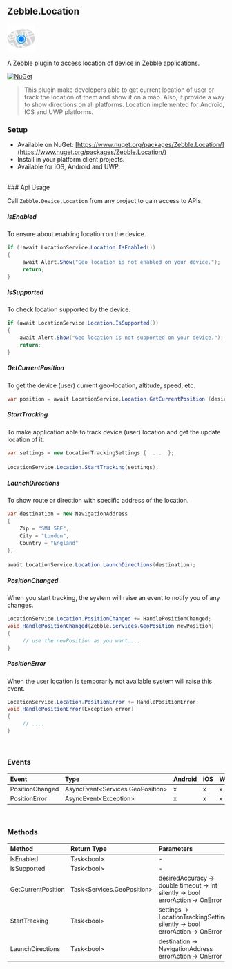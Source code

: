 [logo]: https://raw.githubusercontent.com/Geeksltd/Zebble.Location/master/Shared/NuGet/Icon.png "Zebble.Sensors"


## Zebble.Location

![logo]

A Zebble plugin to access location of device in Zebble applications.

[![NuGet](https://img.shields.io/nuget/v/Zebble.Location.svg?label=NuGet)](https://www.nuget.org/packages/Zebble.Location/)

> This plugin make developers able to get current location of user or track the location of them and show it on a map. Also, it provide a way to show directions on all platforms. Location implemented for Android, IOS and UWP platforms.
### Setup
* Available on NuGet: [https://www.nuget.org/packages/Zebble.Location/](https://www.nuget.org/packages/Zebble.Location/)
* Install in your platform client projects.
* Available for iOS, Android and UWP.
<br>
### Api Usage

Call `Zebble.Device.Location` from any project to gain access to APIs.

##### IsEnabled
To ensure about enabling location on the device.
```csharp
if (!await LocationService.Location.IsEnabled())
{
     await Alert.Show("Geo location is not enabled on your device.");
     return;  
}
```
##### IsSupported
To check location supported by the device.
```csharp
if (await LocationService.Location.IsSupported())
{
    await Alert.Show("Geo location is not supported on your device.");
    return;
} 
```
##### GetCurrentPosition
To get the device (user) current geo-location, altitude, speed, etc.
```csharp
var position = await LocationService.Location.GetCurrentPosition (desiredAccuracy, timeout);
```
##### StartTracking
To make application able to track device (user) location and get the update location of it.
```csharp
var settings = new LocationTrackingSettings { ....  };

LocationService.Location.StartTracking(settings);
```
##### LaunchDirections
To show route or direction with specific address of the location.
```csharp
var destination = new NavigationAddress
{
    Zip = "SM4 5BE",
    City = "London",
    Country = "England"
};

await LocationService.Location.LaunchDirections(destination);
```

##### PositionChanged
When you start tracking, the system will raise an event to notify you of any changes.
```csharp
LocationService.Location.PositionChanged += HandlePositionChanged;
void HandlePositionChanged(Zebble.Services.GeoPosition newPosition)
{
     // use the newPosition as you want....
}
```
##### PositionError
When the user location is temporarily not available system will raise this event.
```csharp
LocationService.Location.PositionError += HandlePositionError;
void HandlePositionError(Exception error)
{
     // ....
}
```
<br>


### Events
| Event             | Type                                          | Android | iOS | Windows |
| :-----------      | :-----------                                  | :------ | :-- | :------ |
| PositionChanged  | AsyncEvent<Services.GeoPosition&gt;    | x       | x   | x       |
| PositionError            | AsyncEvent<Exception&gt;    | x       | x   | x       |


<br>


### Methods
| Method       | Return Type  | Parameters                          | Android | iOS | Windows |
| :----------- | :----------- | :-----------                        | :------ | :-- | :------ |
| IsEnabled         | Task<bool&gt;| - | x       | x   | x       |
| IsSupported         | Task<bool&gt;| - | x       | x   | x       |
| GetCurrentPosition         | Task<Services.GeoPosition&gt;| desiredAccuracy -> double<bt> timeout -> int<br> silently -> bool<br> errorAction -> OnError| x       | x   | x       |
| StartTracking     | Task<bool&gt;| settings -> LocationTrackingSettings<br> silently -> bool<br> errorAction -> OnError| x       | x   | x       |
| LaunchDirections  | Task<bool&gt;| destination -> NavigationAddress<br> errorAction -> OnError| x       | x   | x       |